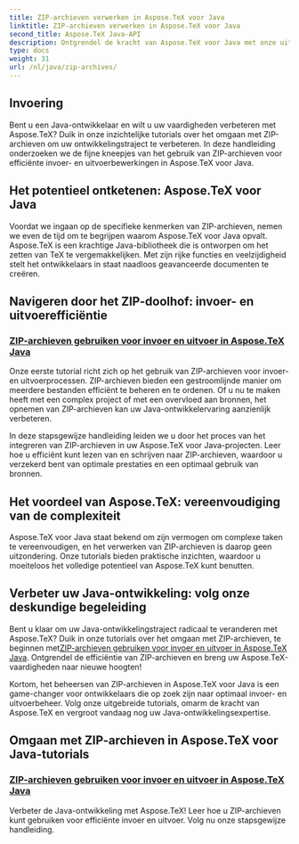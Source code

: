 ```yaml
---
title: ZIP-archieven verwerken in Aspose.TeX voor Java
linktitle: ZIP-archieven verwerken in Aspose.TeX voor Java
second_title: Aspose.TeX Java-API
description: Ontgrendel de kracht van Aspose.TeX voor Java met onze uitgebreide tutorials over het omgaan met ZIP-archieven. Optimaliseer invoer- en uitvoerprocessen naadloos met begeleiding.
type: docs
weight: 31
url: /nl/java/zip-archives/
---
```

## Invoering

Bent u een Java-ontwikkelaar en wilt u uw vaardigheden verbeteren met Aspose.TeX? Duik in onze inzichtelijke tutorials over het omgaan met ZIP-archieven om uw ontwikkelingstraject te verbeteren. In deze handleiding onderzoeken we de fijne kneepjes van het gebruik van ZIP-archieven voor efficiënte invoer- en uitvoerbewerkingen in Aspose.TeX voor Java.

## Het potentieel ontketenen: Aspose.TeX voor Java

Voordat we ingaan op de specifieke kenmerken van ZIP-archieven, nemen we even de tijd om te begrijpen waarom Aspose.TeX voor Java opvalt. Aspose.TeX is een krachtige Java-bibliotheek die is ontworpen om het zetten van TeX te vergemakkelijken. Met zijn rijke functies en veelzijdigheid stelt het ontwikkelaars in staat naadloos geavanceerde documenten te creëren.

## Navigeren door het ZIP-doolhof: invoer- en uitvoerefficiëntie

### [ZIP-archieven gebruiken voor invoer en uitvoer in Aspose.TeX Java](./zip-archives-input-output/)

Onze eerste tutorial richt zich op het gebruik van ZIP-archieven voor invoer- en uitvoerprocessen. ZIP-archieven bieden een gestroomlijnde manier om meerdere bestanden efficiënt te beheren en te ordenen. Of u nu te maken heeft met een complex project of met een overvloed aan bronnen, het opnemen van ZIP-archieven kan uw Java-ontwikkelervaring aanzienlijk verbeteren.

In deze stapsgewijze handleiding leiden we u door het proces van het integreren van ZIP-archieven in uw Aspose.TeX voor Java-projecten. Leer hoe u efficiënt kunt lezen van en schrijven naar ZIP-archieven, waardoor u verzekerd bent van optimale prestaties en een optimaal gebruik van bronnen.

## Het voordeel van Aspose.TeX: vereenvoudiging van de complexiteit

Aspose.TeX voor Java staat bekend om zijn vermogen om complexe taken te vereenvoudigen, en het verwerken van ZIP-archieven is daarop geen uitzondering. Onze tutorials bieden praktische inzichten, waardoor u moeiteloos het volledige potentieel van Aspose.TeX kunt benutten.

## Verbeter uw Java-ontwikkeling: volg onze deskundige begeleiding

Bent u klaar om uw Java-ontwikkelingstraject radicaal te veranderen met Aspose.TeX? Duik in onze tutorials over het omgaan met ZIP-archieven, te beginnen met[ZIP-archieven gebruiken voor invoer en uitvoer in Aspose.TeX Java](./zip-archives-input-output/). Ontgrendel de efficiëntie van ZIP-archieven en breng uw Aspose.TeX-vaardigheden naar nieuwe hoogten!

Kortom, het beheersen van ZIP-archieven in Aspose.TeX voor Java is een game-changer voor ontwikkelaars die op zoek zijn naar optimaal invoer- en uitvoerbeheer. Volg onze uitgebreide tutorials, omarm de kracht van Aspose.TeX en vergroot vandaag nog uw Java-ontwikkelingsexpertise.
## Omgaan met ZIP-archieven in Aspose.TeX voor Java-tutorials
### [ZIP-archieven gebruiken voor invoer en uitvoer in Aspose.TeX Java](./zip-archives-input-output/)
Verbeter de Java-ontwikkeling met Aspose.TeX! Leer hoe u ZIP-archieven kunt gebruiken voor efficiënte invoer en uitvoer. Volg nu onze stapsgewijze handleiding.
